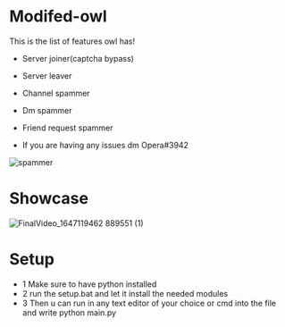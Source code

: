 # Modifed-owl
This is the list of features owl has!
- Server joiner(captcha bypass)

- Server leaver 

- Channel spammer 

- Dm spammer 

- Friend request spammer 

- If you are having any issues dm Opera#3942


![spammer](https://user-images.githubusercontent.com/101478014/158034193-f0d9c824-4e83-4a4d-bcf9-96c8a16ceda1.png)

# Showcase


![FinalVideo_1647119462 889551 (1)](https://user-images.githubusercontent.com/101478014/158035224-39b5ce13-2572-48d5-9e40-6ac695723125.gif)

# Setup
- 1 Make sure to have python installed
- 2 run the setup.bat and let it install the needed modules
- 3 Then u can run in any text editor of your choice or cmd into the file and write python main.py



